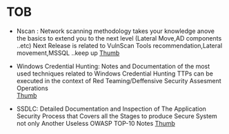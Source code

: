 # TOB
- Nscan :
Network scanning methodology takes your knowledge anove the basics to extend you to the next level (Lateral Move,AD components 
..etc)
Next Release is related to VulnScan Tools recommendation,Lateral movement,MSSQL ..keep up
[Thumb](Thumbs/Thumb-NScan.png)

- Windows Credential Hunting:
Notes and Documentation  of the most used techniques related to Windows Credential Hunting TTPs can be executed in the context of 
Red Teaming/Deffensive Security Assesment Operations   
[Thumb](Thumbs/Thumb-WindowsCreds.png)

- SSDLC:
Detailed  Documentation and Inspection of  The Application Security Process that Covers all the Stages to produce 
Secure System not only Another Useless OWASP TOP-10 Notes 
[Thumb](Thumbs/SSDLC.png)
